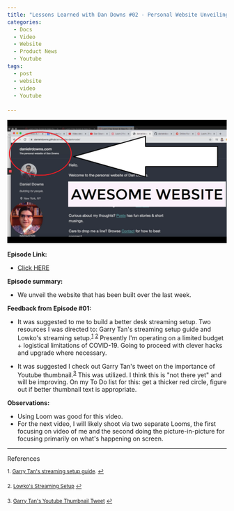 ```yaml
---
title: "Lessons Learned with Dan Downs #02 - Personal Website Unveiling"
categories:
  - Docs
  - Video
  - Website
  - Product News
  - Youtube
tags:
  - post
  - website
  - video
  - Youtube

---
```


[![foo](https://github.com/danielrdowns/website/blob/gh-pages/assets/images/thumbnail%202.png?raw=true)](https://github.com/danielrdowns/website/blob/gh-pages/assets/images/thumbnail%202.png?raw=true)


<b>Episode Link:</b>
- [Click HERE](https://youtu.be/z0L8arF3OFY)

<b>Episode summary:</b>

- We unveil the website that has been built over the last week. 

<b>Feedback from Episode #01:</b>

- It was suggested to me to build a better desk streaming setup. Two resources I was directed to: Garry Tan's streaming setup guide and Lowko's streaming setup.<sup><a href="#fn1" id="ref1">1</a></sup> <sup><a href="#fn2" id="ref2">2</a></sup> Presently I'm operating on a limited budget + logistical limitations of COVID-19. Going to proceed with clever hacks and upgrade where necessary.

- It was suggested I check out Garry Tan's tweet on the importance of Youtube thumbnail.<sup><a href="#fn3" id="ref3">3</a></sup> This was utilized. I think this is "not there yet" and will be improving. On my To Do list for this: get a thicker red circle, figure out if better thumbnail text is appropriate.


<b>Observations:</b>

- Using Loom was good for this video.
- For the next video, I will likely shoot via two separate Looms, the first focusing on video of me and the second doing the picture-in-picture for focusing primarily on what's happening on screen.
	

<hr>References

<sup id="fn1">1. [Garry Tan's streaming setup guide](https://youtu.be/FcjbpX7cnEI). <a href="#ref1" title="Jump back to Footnote 1">↩</a></sup>

<sup id="fn2">2. [Lowko's Streaming Setup](https://lowko.tv/setup/) <a href="#ref2" title="Jump back to footnote 2 in the text.">↩</a></sup>

<sup id="fn3">3. [Garry Tan's Youtube Thumbnail Tweet](https://twitter.com/garrytan/status/1256440687928569866) <a href="#ref3" title="Jump back to footnote 3 in the text.">↩</a></sup>

